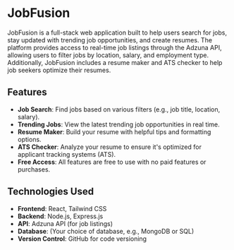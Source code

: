 # JobFusion

JobFusion is a full-stack web application built to help users search for jobs, stay updated with trending job opportunities, and create resumes. The platform provides access to real-time job listings through the Adzuna API, allowing users to filter jobs by location, salary, and employment type. Additionally, JobFusion includes a resume maker and ATS checker to help job seekers optimize their resumes.

## Features

- **Job Search**: Find jobs based on various filters (e.g., job title, location, salary).
- **Trending Jobs**: View the latest trending job opportunities in real time.
- **Resume Maker**: Build your resume with helpful tips and formatting options.
- **ATS Checker**: Analyze your resume to ensure it's optimized for applicant tracking systems (ATS).
- **Free Access**: All features are free to use with no paid features or purchases.

## Technologies Used

- **Frontend**: React, Tailwind CSS
- **Backend**: Node.js, Express.js
- **API**: Adzuna API (for job listings)
- **Database**: (Your choice of database, e.g., MongoDB or SQL)
- **Version Control**: GitHub for code versioning




